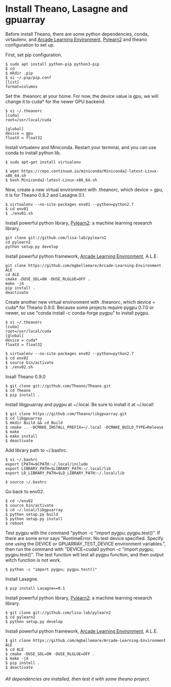 # Install Theano, Lasagne and gpuarray
Before install Theano, there are some python dependencies, conda, virtaulenv, and [Arcade Learning Environment](https://github.com/mgbellemare/Arcade-Learning-Environment), [Pylearn2](https://github.com/lisa-lab/pylearn2) and theano configuration to set up.

First, set pip configuration.
```
$ sudo apt install python-pip python3-pip
$ cd
$ mkdir .pip
$ vi ~/.pip/pip.conf
[list]
format=columns
```
Set the .theanorc at your home. For now, the device value is gpu,  we will change it to cuda* for the newer GPU backend.
```
$ vi ~/.theanorc
[cuda]
root=/usr/local/cuda

[global]
device = gpu
floatX = float32
```
Install virtualenv and Miniconda. Restart your terminal, and you can use conda to install python lib.
```
$ sudo apt-get install virtualenv 

$ wget https://repo.continuum.io/miniconda/Miniconda2-latest-Linux-x86_64.sh
$ bash Miniconda2-latest-Linux-x86_64.sh
```

Now, create a new virtual environment with .theanorc, which device = gpu, it is for Theano 0.8.2 and Lasagne 0.1.
```
$ virtualenv --no-site-packages env01 --python=python2.7
$ cd env01
$ ./env01.sh
```
Install powerful python library, [Pylearn2](https://github.com/lisa-lab/pylearn2): a machine learning research library.
```
git clone git://github.com/lisa-lab/pylearn2
cd pylearn2
python setup.py develop
```
Install powerful python framework, [Arcade Learning Environment](https://github.com/mgbellemare/Arcade-Learning-Environment), A.L.E.
```
git clone https://github.com/mgbellemare/Arcade-Learning-Environment ALE
cd ALE
cmake -DUSE_SDL=ON -DUSE_RLGLUE=OFF .
make -j4
pip install .
deactivate
```
Create another new virtual environment with .theanorc, which device = cuda* for Theano 0.9.0. Because some projects require pygpu 0.7.0 or newer, so use "conda install -c conda-forge pygpu" to install pygpu.
```
$ vi ~/.theanorc
[cuda]
root=/usr/local/cuda
[global]
device = cuda*
floatX = float32

$ virtualenv --no-site-packages env02 --python=python2.7
$ cd env02
$ source bin/activate
$ ./env02.sh
```
Insall Theano 0.9.0
```
$ git clone git://github.com/Theano/Theano.git
$ cd Theano
$ pip install .
```
Install libgpuarray and pygpu at ~/.local. Be sure to install it at ~/.local!
```
$ git clone https://github.com/Theano/libgpuarray.git
$ cd libgpuarray
$ mkdir Build && cd Build
$ cmake .. -DCMAKE_INSTALL_PREFIX=~/.local -DCMAKE_BUILD_TYPE=Release
$ make
$ make install
$ deactivate
```
Add library path to ~/.bashrc.
```
$ vi ~/.bashrc
export CPATH=$CPATH:~/.local/include
export LIBRARY_PATH=$LIBRARY_PATH:~/.local/lib
export LD_LIBRARY_PATH=$LD_LIBRARY_PATH:~/.local/lib

$ source ~/.bashrc
```
Go back to env02.
```
$ cd ~/env02
$ source bin/activate
$ cd ~/.local/libgpuarray
$ python setup.py build
$ python setup.py install
$ reboot
```
Test pygpu with the command "python -c "import pygpu; pygpu.test()". If there are some error says "RuntimeError: No test device specified.  Specify one using the DEVICE or GPUARRAY_TEST_DEVICE environment variables.", then run the command with "DEVICE=cuda0 python -c "import pygpu; pygpu.test()".
The test function will test all pygpu function, and then output witch function is not work.
```
$ python -c "import pygpu; pygpu.test()"
```
Install Lasagne.
```
$ pip install Lasagne==0.1
```
Install powerful python library, [Pylearn2](https://github.com/lisa-lab/pylearn2): a machine learning research library.
```
$ git clone git://github.com/lisa-lab/pylearn2
$ cd pylearn2
$ python setup.py develop
```
Install powerful python framework, [Arcade Learning Environment](https://github.com/mgbellemare/Arcade-Learning-Environment), A.L.E.
```
$ git clone https://github.com/mgbellemare/Arcade-Learning-Environment ALE
$ cd ALE
$ cmake -DUSE_SDL=ON -DUSE_RLGLUE=OFF .
$ make -j4
$ pip install .
$ deactivate
```
###### All dependencies are installed, then test it with some theano project.
